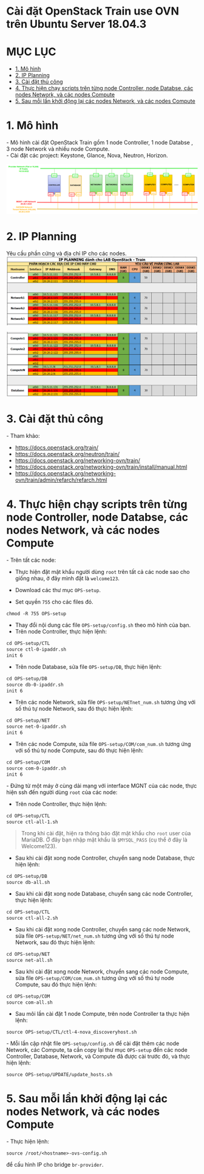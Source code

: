 # Cài đặt OpenStack Train use OVN trên Ubuntu Server 18.04.3

# MỤC LỤC
- [1. Mô hình](#1-mô-hình)
- [2. IP Planning](#2-ip-planning)
- [3. Cài đặt thủ công](#3-cài-đặt-thủ-công)
- [4. Thực hiện chạy scripts trên từng node Controller, node Databse, các nodes Network, và các nodes Compute](#4-thực-hiện-chạy-scripts-trên-từng-node-controller-node-databse-các-nodes-network-và-các-nodes-compute)
- [5. Sau mỗi lần khởi động lại các nodes Network, và các nodes Compute](#5-sau-mỗi-lần-khởi-động-lại-các-nodes-network-và-các-nodes-compute)

# 1. Mô hình
\- Mô hình cài đặt OpenStack Train gồm 1 node Controller, 1 node Databse , 3 node Network và nhiều node Compute.  
\- Cài đặt các project: Keystone, Glance, Nova, Neutron, Horizon.  

<img src="images/mo-hinh.png" />

# 2. IP Planning
Yêu cầu phần cứng và địa chỉ IP cho các nodes.  
<img src="images/ip-planning-1.png" />

<img src="images/ip-planning-2.png" />

# 3. Cài đặt thủ công
\- Tham khảo:
- https://docs.openstack.org/train/
- https://docs.openstack.org/neutron/train/
- https://docs.openstack.org/networking-ovn/train/
- https://docs.openstack.org/networking-ovn/train/install/manual.html
- https://docs.openstack.org/networking-ovn/train/admin/refarch/refarch.html

# 4. Thực hiện chạy scripts trên từng node Controller, node Databse, các nodes Network, và các nodes Compute
\- Trên tất các node:
- Thực hiện đặt mật khẩu người dùng `root` trên tất cả các node sao cho giống nhau, ở đây mình đặt là `welcome123`.  
- Download các thư mục `OPS-setup`.  

- Set quyền `755` cho các files đó.  
```
chmod -R 755 OPS-setup
```

- Thay đổi nội dung các file `OPS-setup/config.sh` theo mô hình của bạn.
- Trên node Controller, thực hiện lệnh:  
```
cd OPS-setup/CTL
source ctl-0-ipaddr.sh
init 6
```

- Trên node Database, sửa file `OPS-setup/DB`, thực hiện lệnh:  
```
cd OPS-setup/DB
source db-0-ipaddr.sh
init 6
```

- Trên các node Network, sửa file `OPS-setup/NETnet_num.sh` tương ứng với số thú tự node Network, sau đó thực hiện lệnh:   
```
cd OPS-setup/NET
source net-0-ipaddr.sh
init 6
```

- Trên các node Compute, sửa file `OPS-setup/COM/com_num.sh` tương ứng với số thú tự node Compute, sau đó thực hiện lệnh:   
```
cd OPS-setup/COM
source com-0-ipaddr.sh
init 6
```


\- Đứng từ một máy ở cùng dải mạng với interface MGNT của các node, thực hiện ssh đến người dùng `root` của các node:  
- Trên node Controller, thực hiện lệnh:  
```
cd OPS-setup/CTL
source ctl-all-1.sh
```

> Trong khi cài đặt, hiện ra thông báo đặt mật khẩu cho `root` user của MariaDB. Ở đây bạn nhập mật khẩu là `$MYSQL_PASS` (cụ thể ở đây là Welcome123).  

- Sau khi cài đặt xong node Controller, chuyển sang node Database, thực hiện lệnh:  
```
cd OPS-setup/DB
source db-all.sh
```

- Sau khi cài đặt xong node Database, chuyển sang các node Controller, thực hiện lệnh:  
```
cd OPS-setup/CTL
source ctl-all-2.sh
```

- Sau khi cài đặt xong node Controller, chuyển sang các node Network, sửa file `OPS-setup/NET/net_num.sh` tương ứng với số thú tự node Network, sau đó thực hiện lệnh:  
```
cd OPS-setup/NET
source net-all.sh
```

- Sau khi cài đặt xong node Network, chuyển sang các node Compute, sửa file `OPS-setup/COM/com_num.sh` tương ứng với số thú tự node Compute, sau đó thực hiện lệnh:  
```
cd OPS-setup/COM
source com-all.sh
```

- Sau môi lần cài đặt 1 node Compute, trên node Controller ta thực hiện lệnh:  
```
source OPS-setup/CTL/ctl-4-nova_discoveryhost.sh
```

\- Mỗi lần cập nhật file `OPS-setup/config.sh` để cài đặt thêm các node Network, các Compute, ta cần copy lại thư mục `OPS-setup` đến các node Controller, Database, Network, và Compute đã được cài trước đó, và thực hiện lệnh:  
```
source OPS-setup/UPDATE/update_hosts.sh
```

# 5. Sau mỗi lần khởi động lại các nodes Network, và các nodes Compute
\- Thực hiện lệnh:  
```
source /root/<hostname>-ovs-config.sh
```

để cấu hình IP cho bridge `br-provider`.  


